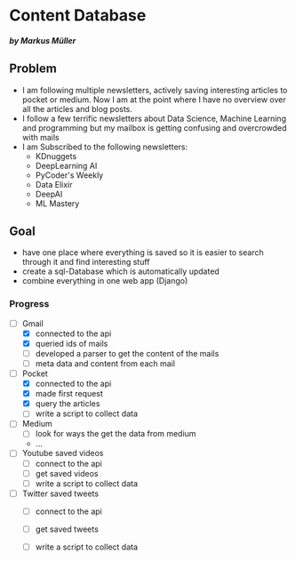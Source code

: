 # Content Database
##### by Markus Müller

## Problem
- I am following multiple newsletters, actively saving interesting articles to pocket or medium. Now I am at the point where I have no overview over all the articles and blog posts.
- I follow a few terrific newsletters about Data Science, Machine Learning and programming but my mailbox is getting confusing and overcrowded with mails
- I am Subscribed to the following newsletters:
    - KDnuggets
    - DeepLearning AI
    - PyCoder's Weekly
    - Data Elixir
    - DeepAI
    - ML Mastery

## Goal
- have one place where everything is saved so it is easier to search through it and find interesting stuff
- create a sql-Database which is automatically updated 
- combine everything in one web app (Django)

### Progress
- [ ] Gmail
    - [x] connected to the api
    - [x] queried ids of mails
    - [ ] developed a parser to get the content of the mails 
    - [ ] meta data and content from each mail 
- [ ] Pocket
    - [x] connected to the api
    - [x] made first request
    - [x] query the articles 
    - [ ] write a script to collect data 
- [ ] Medium
    - [ ] look for ways the get the data from medium
    - ...
- [ ] Youtube saved videos
    - [ ] connect to the api
    - [ ] get saved videos
    - [ ] write a script to collect data
- [ ] Twitter saved tweets
    - [ ] connect to the api
    - [ ] get saved tweets
    - [ ] write a script to collect data

